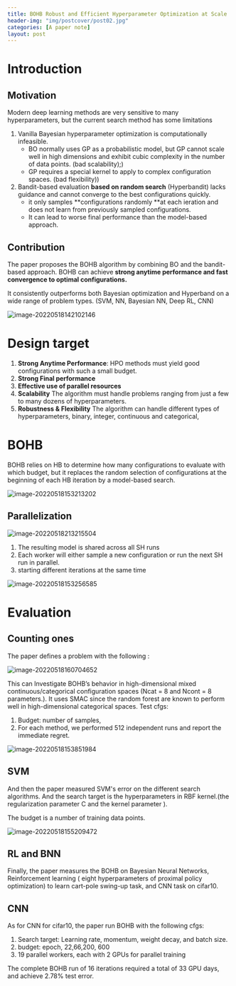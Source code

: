 ```yaml
---
title: BOHB Robust and Efficient Hyperparameter Optimization at Scale
header-img: "img/postcover/post02.jpg"
categories: [A paper note]
layout: post
---
```


# Introduction

## Motivation

Modern deep learning methods are very sensitive to many hyperparameters, but the current search method has some limitations

1. Vanilla Bayesian hyperparameter optimization is computationally infeasible.
   - BO normally uses GP as a probabilistic model, but GP cannot scale well in high dimensions and exhibit cubic complexity in the number of data points.  (bad scalability);)
   - GP requires a special kernel to apply to complex configuration spaces. (bad flexibility))
2. Bandit-based evaluation **based on random search** (Hyperbandit) lacks guidance and cannot converge to the best configurations quickly.
   - it only samples **configurations randomly **at each ieration and does not learn from previously sampled configurations. 
   - It can lead to worse final performance than the model-based approach.

## Contribution

The paper proposes the BOHB algorithm by combining BO and the bandit-based approach. BOHB can achieve **strong anytime performance and fast convergence to optimal configurations.** 

It consistently outperforms both Bayesian optimization and Hyperband on a wide range of problem types. (SVM, NN, Bayesian NN, Deep RL, CNN)

![image-20220518142102146](https://github.com/NLGithubWP/tech-notebook/raw/master/img/a_img_store/image-20220518142102146.png)

# Design target

1. **Strong Anytime Performance**: HPO methods must yield good configurations with such a small budget.
2.  **Strong Final performance**
3. **Effective use of parallel resources**
4. **Scalability** The algorithm must handle problems ranging from just a few to many dozens of hyperparameters.
5. **Robustness & Flexibility** The algorithm can handle different types of hyperparameters, binary, integer, continuous and categorical,

# BOHB

BOHB relies on HB to determine how many configurations to evaluate with which budget, but it replaces the random selection of configurations at the beginning of each HB iteration by a model-based search.

![image-20220518153213202](https://github.com/NLGithubWP/tech-notebook/raw/master/img/a_img_store/image-20220518153213202.png)

## Parallelization

![image-20220518213215504](https://github.com/NLGithubWP/tech-notebook/raw/master/img/a_img_store/image-20220518213215504.png)

1. The resulting model is shared across all SH runs
2. Each worker will either sample a new configuration or run the next SH run in parallel.
3. starting different iterations at the same time

![image-20220518153256585](https://github.com/NLGithubWP/tech-notebook/raw/master/img/a_img_store/image-20220518153256585.png)

# Evaluation

## Counting ones

The paper defines a problem with the following :

![image-20220518160704652](https://github.com/NLGithubWP/tech-notebook/raw/master/img/a_img_store/image-20220518160704652.png)

This can Investigate BOHB’s behavior in high-dimensional mixed continuous/categorical configuration spaces (Ncat = 8 and Ncont = 8 parameters.). It uses SMAC since the random forest are known to perform well in high-dimensional categorical spaces. Test cfgs:

1. Budget: number of samples, 
2. For each method, we performed 512 independent runs and report the immediate regret.

![image-20220518153851984](https://github.com/NLGithubWP/tech-notebook/raw/master/img/a_img_store/image-20220518153851984.png)

## SVM

And then the paper measured SVM's error on the different search algorithms. And the search target is the hyperparameters in RBF kernel.(the regularization parameter C and the kernel parameter ).

The budget is a number of training data points.

![image-20220518155209472](https://github.com/NLGithubWP/tech-notebook/raw/master/img/a_img_store/image-20220518155209472.png)

## RL and BNN

Finally, the paper measures the BOHB on Bayesian Neural Networks, Reinforcement learning ( eight hyperparameters of proximal policy optimization) to learn cart-pole swing-up task, and CNN task on cifar10.

## CNN

As for CNN for cifar10, the paper run BOHB with the following cfgs:

1. Search target: Learning rate, momentum, weight decay, and batch size.
2. budget: epoch, 22,66,200, 600
3. 19 parallel workers, each with 2 GPUs for parallel training

The complete BOHB run of 16 iterations required a total of 33 GPU days, and achieve 2.78% test error.